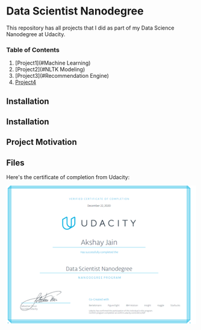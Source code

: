 # Data Scientist Nanodegree

This repository has all projects that I did as part of my Data Science Nanodegree at Udacity.


### Table of Contents

1. [Project1](#Machine Learning)
2. [Project2](#NLTK Modeling)
3. [Project3](#Recommendation Engine)
4. [Project4](#Capstone)

## Installation <a name="Project1"></a>


## Installation <a name="Project2"></a>


## Project Motivation<a name="Project3"></a>


## Files


Here's the certificate of completion from Udacity:

![Alt text](https://github.com/axerocks/udacity_data_scientist_nanodegree/blob/main/Udacity%20Certficate%20-%20Akshay%20Jain.PNG)
